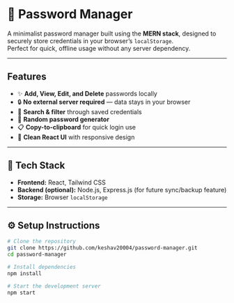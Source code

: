 # 🔐 Password Manager

A minimalist password manager built using the **MERN stack**, designed to securely store credentials in your browser’s `localStorage`.  
Perfect for quick, offline usage without any server dependency.

---

##  Features

- ✨ **Add, View, Edit, and Delete** passwords locally  
- 🔒 **No external server required** — data stays in your browser  
- 🧠 **Search & filter** through saved credentials  
- 🎲 **Random password generator**  
- 📋 **Copy-to-clipboard** for quick login use  
- 💅 **Clean React UI** with responsive design

---

## 🧩 Tech Stack

- **Frontend:** React, Tailwind CSS  
- **Backend (optional):** Node.js, Express.js (for future sync/backup feature)  
- **Storage:** Browser `localStorage`  

---

## ⚙️ Setup Instructions

```bash
# Clone the repository
git clone https://github.com/keshav20004/password-manager.git
cd password-manager

# Install dependencies
npm install

# Start the development server
npm start
